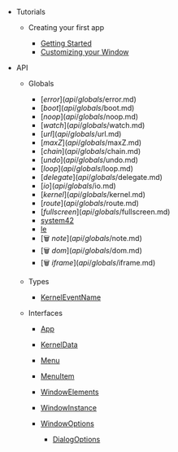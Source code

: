 * Tutorials

    * Creating your first app

        * [Getting Started](first-app/01-getting-started.md)
        * [Customizing your Window](first-app/02-customizing-your-window.md)

* API
    * Globals
        * [$error](api/globals/$error.md)
        * [$boot](api/globals/$boot.md)
        * [$noop](api/globals/$noop.md)
        * [$watch](api/globals/$watch.md)
        * [$url](api/globals/$url.md)
        * [$maxZ](api/globals/$maxZ.md)
        * [$chain](api/globals/$chain.md)
        * [$undo](api/globals/$undo.md)
        * [$loop](api/globals/$loop.md)
        * [$delegate](api/globals/$delegate.md)
        * [$io](api/globals/$io.md)
        * [$kernel](api/globals/$kernel.md)
        * [$route](api/globals/$route.md)
        * [$fullscreen](api/globals/$fullscreen.md)
        * [system42](api/globals/$kernel.md)
        * [le](api/globals/$kernel.md#kerneldata-data)
        * [🗑️ $note](api/globals/$note.md)
        * [🗑️ $dom](api/globals/$dom.md)
        * [🗑️ $iframe](api/globals/$iframe.md)
    * Types
        * [KernelEventName](api/types/KernelEventName.md)

    * Interfaces
        * [App](api/interfaces/App.md)
        * [KernelData](api/interfaces/KernelData.md)
        * [Menu](api/interfaces/Menu.md)
        * [MenuItem](api/interfaces/MenuItem.md)
        * [WindowElements](api/interfaces/WindowElements.md)
        * [WindowInstance](api/interfaces/WindowInstance.md)
        * [WindowOptions](api/interfaces/WindowOptions.md)

            * [DialogOptions](api/interfaces/DialogOptions.md)